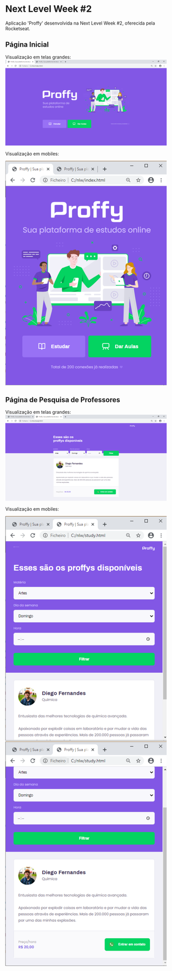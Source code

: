 # Next Level Week #2
  Aplicação 'Proffy' desenvolvida na Next Level Week #2, oferecida pela Rocketseat.
  
## Página Inicial
   
  Visualização em telas grandes:
  ![index](proffy-images/indexproffy.PNG)


  Visualização em mobiles:
  
  ![mobile](proffy-images/mobileproffy.PNG)

## Página de Pesquisa de Professores

  Visualização em telas grandes:
  ![index-search](proffy-images/searchproffy.PNG)

  Visualização em mobiles:
  
  ![mobile-search](proffy-images/mobilesearchproffy.PNG)
  ![mobile-search2](proffy-images/mobilesearchproffy2.PNG)
